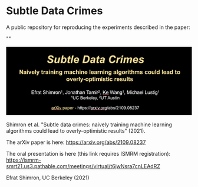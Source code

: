 # Subtle Data Crimes
A public repository for reproducing the experiments described in the paper:

""


![subtle_fig_1](logo_4github.PNG)


Shimron et al. "Subtle data crimes: naively training machine learning algorithms could lead to overly-optimistic results" (2021).

The arXiv paper is here: https://arxiv.org/abs/2109.08237

The oral presentation is here (this link requires ISMRM registration): https://ismrm-smrt21.us3.pathable.com/meetings/virtual/t6jwNsra7cnLEAdRZ

Efrat Shimron, UC Berkeley (2021)
